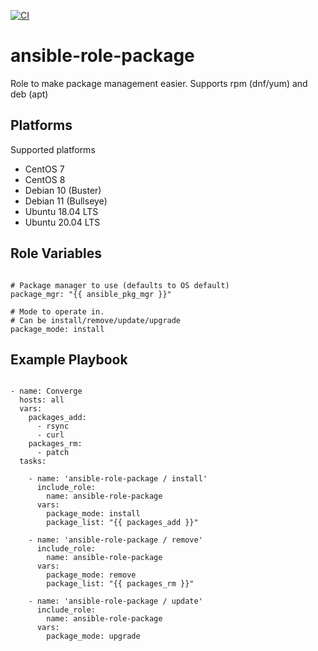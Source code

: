 [![CI](https://github.com/de-it-krachten/ansible-role-package/workflows/CI/badge.svg?event=push)](https://github.com/de-it-krachten/ansible-role-package/actions?query=workflow%3ACI)


# ansible-role-package

Role to make package management easier.
Supports rpm (dnf/yum) and deb (apt)


Platforms
--------------

Supported platforms

- CentOS 7
- CentOS 8
- Debian 10 (Buster)
- Debian 11 (Bullseye)
- Ubuntu 18.04 LTS
- Ubuntu 20.04 LTS



Role Variables
--------------
<pre><code>
# Package manager to use (defaults to OS default)
package_mgr: "{{ ansible_pkg_mgr }}"

# Mode to operate in.
# Can be install/remove/update/upgrade
package_mode: install
</pre></code>


Example Playbook
----------------

<pre><code>
- name: Converge
  hosts: all
  vars:
    packages_add:
      - rsync
      - curl
    packages_rm:
      - patch
  tasks:

    - name: 'ansible-role-package / install'
      include_role:
        name: ansible-role-package
      vars:
        package_mode: install
        package_list: "{{ packages_add }}"

    - name: 'ansible-role-package / remove'
      include_role:
        name: ansible-role-package
      vars:
        package_mode: remove
        package_list: "{{ packages_rm }}"

    - name: 'ansible-role-package / update'
      include_role:
        name: ansible-role-package
      vars:
        package_mode: upgrade
</pre></code>
